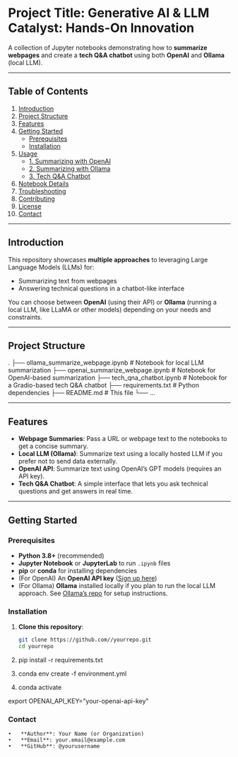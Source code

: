 # Project Title: Generative AI & LLM Catalyst: Hands-On Innovation 

A collection of Jupyter notebooks demonstrating how to **summarize webpages** and create a **tech Q&A chatbot** using both **OpenAI** and **Ollama** (local LLM).

---

## Table of Contents

1. [Introduction](#introduction)  
2. [Project Structure](#project-structure)  
3. [Features](#features)  
4. [Getting Started](#getting-started)  
   - [Prerequisites](#prerequisites)  
   - [Installation](#installation)  
5. [Usage](#usage)  
   - [1. Summarizing with OpenAI](#1-summarizing-with-openai)  
   - [2. Summarizing with Ollama](#2-summarizing-with-ollama)  
   - [3. Tech Q&A Chatbot](#3-tech-qna-chatbot)  
6. [Notebook Details](#notebook-details)  
7. [Troubleshooting](#troubleshooting)  
8. [Contributing](#contributing)  
9. [License](#license)  
10. [Contact](#contact)

---

## Introduction

This repository showcases **multiple approaches** to leveraging Large Language Models (LLMs) for:

- Summarizing text from webpages
- Answering technical questions in a chatbot-like interface

You can choose between **OpenAI** (using their API) or **Ollama** (running a local LLM, like LLaMA or other models) depending on your needs and constraints.

---

## Project Structure

.
├── ollama_summarize_webpage.ipynb     # Notebook for local LLM summarization
├── openai_summarize_webpage.ipynb    # Notebook for OpenAI-based summarization
├── tech_qna_chatbot.ipynb            # Notebook for a Gradio-based tech Q&A chatbot
├── requirements.txt               # Python dependencies
├── README.md                         # This file
└── ...



---

## Features

- **Webpage Summaries**: Pass a URL or webpage text to the notebooks to get a concise summary.
- **Local LLM (Ollama)**: Summarize text using a locally hosted LLM if you prefer not to send data externally.
- **OpenAI API**: Summarize text using OpenAI’s GPT models (requires an API key).
- **Tech Q&A Chatbot**: A simple interface that lets you ask technical questions and get answers in real time.

---

## Getting Started

### Prerequisites

- **Python 3.8+** (recommended)
- **Jupyter Notebook** or **JupyterLab** to run `.ipynb` files
- **pip** or **conda** for installing dependencies
- (For OpenAI) An **OpenAI API key** ([Sign up here](https://platform.openai.com/))
- (For Ollama) **Ollama** installed locally if you plan to run the local LLM approach. See [Ollama’s repo](https://github.com/jmorganca/ollama) for setup instructions.

### Installation

1. **Clone this repository**:
   ```bash
   git clone https://github.com//yourrepo.git
   cd yourrepo
2. pip install -r requirements.txt

3. conda env create -f environment.yml

4. conda activate <env-name>

export OPENAI_API_KEY="your-openai-api-key"


### Contact
	•	**Author**: Your Name (or Organization)
	•	**Email**: your.email@example.com
	•	**GitHub**: @yourusername
